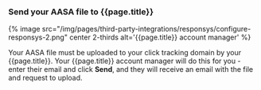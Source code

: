 ### Send your AASA file to {{page.title}}

{% image src="/img/pages/third-party-integrations/responsys/configure-responsys-2.png" center 2-thirds alt='{{page.title}} account manager' %}

Your AASA file must be uploaded to your click tracking domain by your {{page.title}}. Your {{page.title}} account manager will do this for you - enter their email and click **Send**, and they will receive an email with the file and request to upload.
